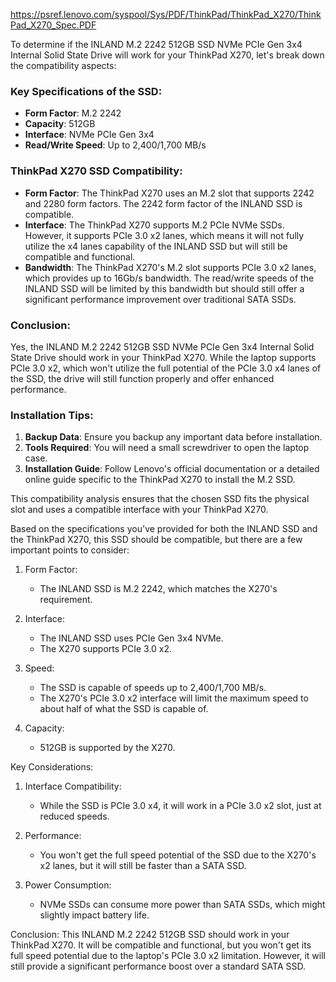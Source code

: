 https://psref.lenovo.com/syspool/Sys/PDF/ThinkPad/ThinkPad_X270/ThinkPad_X270_Spec.PDF

To determine if the INLAND M.2 2242 512GB SSD NVMe PCIe Gen 3x4 Internal Solid State Drive will work for your ThinkPad X270, let's break down the compatibility aspects:

### Key Specifications of the SSD:
- **Form Factor**: M.2 2242
- **Capacity**: 512GB
- **Interface**: NVMe PCIe Gen 3x4
- **Read/Write Speed**: Up to 2,400/1,700 MB/s

### ThinkPad X270 SSD Compatibility:
- **Form Factor**: The ThinkPad X270 uses an M.2 slot that supports 2242 and 2280 form factors. The 2242 form factor of the INLAND SSD is compatible.
- **Interface**: The ThinkPad X270 supports M.2 PCIe NVMe SSDs. However, it supports PCIe 3.0 x2 lanes, which means it will not fully utilize the x4 lanes capability of the INLAND SSD but will still be compatible and functional.
- **Bandwidth**: The ThinkPad X270's M.2 slot supports PCIe 3.0 x2 lanes, which provides up to 16Gb/s bandwidth. The read/write speeds of the INLAND SSD will be limited by this bandwidth but should still offer a significant performance improvement over traditional SATA SSDs.

### Conclusion:
Yes, the INLAND M.2 2242 512GB SSD NVMe PCIe Gen 3x4 Internal Solid State Drive should work in your ThinkPad X270. While the laptop supports PCIe 3.0 x2, which won't utilize the full potential of the PCIe 3.0 x4 lanes of the SSD, the drive will still function properly and offer enhanced performance.

### Installation Tips:
1. **Backup Data**: Ensure you backup any important data before installation.
2. **Tools Required**: You will need a small screwdriver to open the laptop case.
3. **Installation Guide**: Follow Lenovo's official documentation or a detailed online guide specific to the ThinkPad X270 to install the M.2 SSD.

This compatibility analysis ensures that the chosen SSD fits the physical slot and uses a compatible interface with your ThinkPad X270.

Based on the specifications you've provided for both the INLAND SSD and the ThinkPad X270, this SSD should be compatible, but there are a few important points to consider:

1. Form Factor:
   - The INLAND SSD is M.2 2242, which matches the X270's requirement.

2. Interface:
   - The INLAND SSD uses PCIe Gen 3x4 NVMe.
   - The X270 supports PCIe 3.0 x2.

3. Speed:
   - The SSD is capable of speeds up to 2,400/1,700 MB/s.
   - The X270's PCIe 3.0 x2 interface will limit the maximum speed to about half of what the SSD is capable of.

4. Capacity:
   - 512GB is supported by the X270.

Key Considerations:

1. Interface Compatibility:
   - While the SSD is PCIe 3.0 x4, it will work in a PCIe 3.0 x2 slot, just at reduced speeds.

2. Performance:
   - You won't get the full speed potential of the SSD due to the X270's x2 lanes, but it will still be faster than a SATA SSD.

3. Power Consumption:
   - NVMe SSDs can consume more power than SATA SSDs, which might slightly impact battery life.

Conclusion:
This INLAND M.2 2242 512GB SSD should work in your ThinkPad X270. It will be compatible and functional, but you won't get its full speed potential due to the laptop's PCIe 3.0 x2 limitation. However, it will still provide a significant performance boost over a standard SATA SSD.

